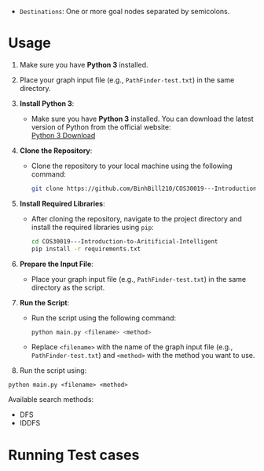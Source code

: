 * ```Destinations```: One or more goal nodes separated by semicolons.

# Usage
1. Make sure you have **Python 3** installed.

2. Place your graph input file (e.g., ```PathFinder-test.txt```) in the same directory.
1. **Install Python 3**:
   - Make sure you have **Python 3** installed. You can download the latest version of Python from the official website:  
     [Python 3 Download](https://www.python.org/downloads/)

2. **Clone the Repository**:
   - Clone the repository to your local machine using the following command:
     ```bash
     git clone https://github.com/BinhBill210/COS30019---Introduction-to-Aritificial-Intelligent.git
     ```

3. **Install Required Libraries**:
   - After cloning the repository, navigate to the project directory and install the required libraries using `pip`:
     ```bash
     cd COS30019---Introduction-to-Aritificial-Intelligent
     pip install -r requirements.txt
     ```

4. **Prepare the Input File**:
   - Place your graph input file (e.g., `PathFinder-test.txt`) in the same directory as the script.

5. **Run the Script**:
   - Run the script using the following command:
     ```bash
     python main.py <filename> <method>
     ```
   - Replace `<filename>` with the name of the graph input file (e.g., `PathFinder-test.txt`) and `<method>` with the method you want to use.

3. Run the script using:
```
python main.py <filename> <method>
```
Available search methods:

* DFS
* IDDFS

# Running Test cases


